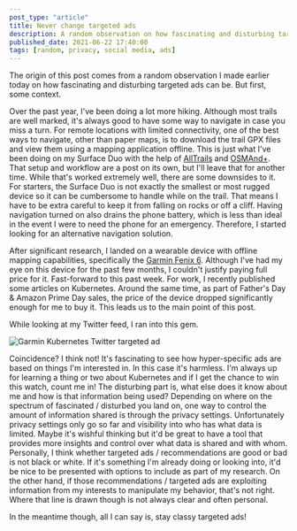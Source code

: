 ```yaml
---
post_type: "article" 
title: Never change targeted ads
description: A random observation on how fascinating and disturbing targeted ads can be
published_date: 2021-06-22 17:40:00
tags: [random, privacy, social media, ads]
---
```


The origin of this post comes from a random observation I made earlier today on how fascinating and disturbing targeted ads can be. But first, some context.

Over the past year, I've been doing a lot more hiking. Although most trails are well marked, it's always good to have some way to navigate in case you miss a turn. For remote locations with limited connectivity, one of the best ways to navigate, other than paper maps, is to download the trail GPX files and view them using a mapping application offline. This is just what I've been doing on my Surface Duo with the help of [AllTrails](https://www.alltrails.com/) and [OSMAnd+](http://osmand.net/). That setup and workflow are a post on its own, but I'll leave that for another time. While that's worked extremely well, there are some downsides to it. For starters, the Surface Duo is not exactly the smallest or most rugged device so it can be cumbersome to handle while on the trail. That means I have to be extra careful to keep it from falling on rocks or off a cliff. Having navigation turned on also drains the phone battery, which is less than ideal in the event I were to need the phone for an emergency. Therefore, I started looking for an alternative navigation solution.

After significant research, I landed on a wearable device with offline mapping capabilities, specifically the [Garmin Fenix 6](https://discover.garmin.com/en-US/fenix-6/). Although I've had my eye on this device for the past few months, I couldn't justify paying full price for it. Fast-forward to this past week. For work, I recently published some articles on Kubernetes. Around the same time, as part of Father's Day & Amazon Prime Day sales, the price of the device dropped significantly enough for me to buy it. This leads us to the main point of this post.

While looking at my Twitter feed, I ran into this gem.

![Garmin Kubernetes Twitter targeted ad](https://user-images.githubusercontent.com/11130940/123006831-47e1f080-d386-11eb-98ac-af80f6f5f6f0.png)

Coincidence? I think not! It's fascinating to see how hyper-specific ads are based on things I'm interested in. In this case it's harmless. I'm always up for learning a thing or two about Kubernetes and if I get the chance to win this watch, count me in! The disturbing part is, what else does it know about me and how is that information being used? Depending on where on the spectrum of fascinated / disturbed you land on, one way to control the amount of information shared is through the privacy settings. Unfortunately privacy settings only go so far and visibility into who has what data is limited. Maybe it's wishful thinking but it'd be great to have a tool that provides more insights and control over what data is shared and with whom. Personally, I think whether targeted ads / recommendations are good or bad is not black or white. If it's something I'm already doing or looking into, it'd be nice to be presented with options to include as part of my research. On the other hand, if those recommendations / targeted ads are exploiting information from my interests to manipulate my behavior, that's not right. Where that line is drawn though is not always clear and often personal.

In the meantime though, all I can say is, stay classy targeted ads!
